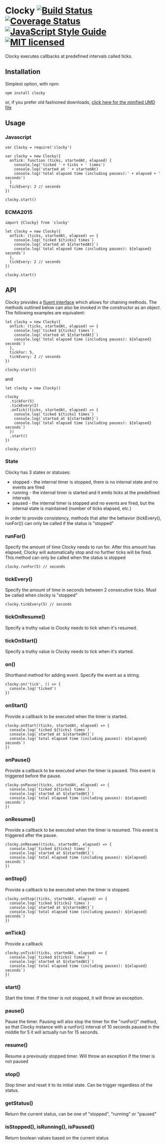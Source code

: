 # Clocky [![Build Status](https://travis-ci.org/motanelu/clocky.svg?branch=master)](https://travis-ci.org/motanelu/clocky) [![Coverage Status](https://coveralls.io/repos/github/motanelu/clocky/badge.svg?branch=master)](https://coveralls.io/github/motanelu/clocky?branch=master) [![JavaScript Style Guide](https://img.shields.io/badge/code%20style-standard-brightgreen.svg)](http://standardjs.com/) [![MIT licensed](https://img.shields.io/badge/license-MIT-blue.svg)](https://github.com/motanelu/clocky/blob/master/LICENSE.md)

Clocky executes callbacks at predefined intervals called ticks.

## Installation
Simplest option, with npm:

```
npm install clocky
```
or, if you prefer old fashioned downloads, [click here for the minified UMD file](https://raw.githubusercontent.com/motanelu/clocky/master/dist/clocky.min.js)

## Usage

### Javascript
```
var Clocky = require('clocky')

var clocky = new Clocky({
  onTick: function (ticks, startedAt, elapsed) {
    console.log('ticked ' + ticks + ' times')
    console.log('started at ' + startedAt)
    console.log('total elapsed time (including pauses):' + elapsed + ' seconds')
  }
  tickEvery: 2 // seconds
})

clocky.start()

```

### ECMA2015
```
import {Clocky} from 'clocky'

let clocky = new Clocky({
  onTick: (ticks, startedAt, elapsed) => {
    console.log(`ticked ${ticks} times`)
    console.log(`started at ${startedAt}`)
    console.log(`total elapsed time (including pauses): ${elapsed} seconds`)
  },
  tickEvery: 2 // seconds
})

clocky.start()
```

## API
Clocky provides a [fluent interface](https://en.wikipedia.org/wiki/Fluent_interface) which allows for chaining methods. The methods outlined below can also be invoked in the constructor as an object.
The following examples are equivalent:

```
let clocky = new Clocky({
  onTick: (ticks, startedAt, elapsed) => {
    console.log(`ticked ${ticks} times`)
    console.log(`started at ${startedAt}`)
    console.log(`total elapsed time (including pauses): ${elapsed} seconds`)
  },
  tickFor: 5,
  tickEvery: 2 // seconds
})

clocky.start()
```
and
```
let clocky = new Clocky()

clocky
  .tickFor(5)
  .tickEvery(2)
  .onTick((ticks, startedAt, elapsed) => {
    console.log(`ticked ${ticks} times`)
    console.log(`started at ${startedAt}`)
    console.log(`total elapsed time (including pauses): ${elapsed} seconds`)
  })
  .start()
})

clocky.start()
```

### State

Clocky has 3 states or statuses:
 * stopped - the internal timer is stopped, there is no internal state and no events are fired
 * running - the internal timer is started and it emits ticks at the predefined intervals
 * paused  - the internal timer is stopped and no events are fired, but the internal state is maintained (number of ticks elapsed, etc.)

In order to provide consistency, methods that alter the behavior (tickEvery(), runFor()) can only be called if the status is "stopped"

### runFor()
Specify the amount of time Clocky needs to run for. After this amount has elapsed, Clocky will automatically stop and no further ticks will be fired. This method
can only be called when the status is stopped

```
clocky.runFor(5) // seconds
```

### tickEvery()
Specify the amount of time in seconds between 2 consecutive ticks. Must be called when clocky is "stopped"

```
clocky.tickEvery(5) // seconds
```

### tickOnResume()
Specify a truthy value is Clocky needs to tick when it's resumed.

### tickOnStart()
Specify a truthy value is Clocky needs to tick when it's started.

### on()
Shorthand method for adding event. Specify the event as a string.

```
clocky.on('tick', () => {
  console.log('ticked')
})
```

### onStart()
Provide a callback to be executed when the timer is started.

```
clocky.onStart((ticks, startedAt, elapsed) => {
  console.log(`ticked ${ticks} times`)
  console.log(`started at ${startedAt}`)
  console.log(`total elapsed time (including pauses): ${elapsed} seconds`)
})
```

### onPause()
Provide a callback to be executed when the timer is paused. This event is triggered before the pause.

```
clocky.onPause((ticks, startedAt, elapsed) => {
  console.log(`ticked ${ticks} times`)
  console.log(`started at ${startedAt}`)
  console.log(`total elapsed time (including pauses): ${elapsed} seconds`)
})
```

### onResume()
Provide a callback to be executed when the timer is resumed. This event is triggered after the pause.

```
clocky.onResume((ticks, startedAt, elapsed) => {
  console.log(`ticked ${ticks} times`)
  console.log(`started at ${startedAt}`)
  console.log(`total elapsed time (including pauses): ${elapsed} seconds`)
})
```

### onStop()
Provide a callback to be executed when the timer is stopped.

```
clocky.onStop((ticks, startedAt, elapsed) => {
  console.log(`ticked ${ticks} times`)
  console.log(`started at ${startedAt}`)
  console.log(`total elapsed time (including pauses): ${elapsed} seconds`)
})
```

### onTick()
Provide a callback

```
clocky.onTick((ticks, startedAt, elapsed) => {
  console.log(`ticked ${ticks} times`)
  console.log(`started at ${startedAt}`)
  console.log(`total elapsed time (including pauses): ${elapsed} seconds`)
})
```

### start()
Start the timer. If the timer is not stopped, it will throw an exception.

### pause()
Pause the timer. Pausing will also stop the timer for the "runFor()" method, so that Clocky instance with a runFor() interval of 10 seconds paused in the middle for 5 it will actually run for 15 seconds.

### resume()
Resume a previously stopped timer. Will throw an exception if the timer is not paused

### stop()
Stop timer and reset it to its initial state. Can be trigger regardless of the status.

### getStatus()
Return the current status, can be one of "stopped", "running" or "paused"

### isStopped(), isRunning(), isPaused()
Return boolean values based on the current status
